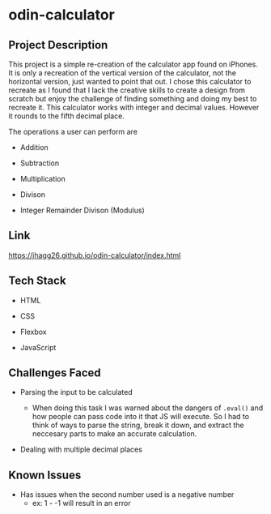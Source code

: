 # odin-calculator

## Project Description
This project is a simple re-creation of the calculator app found on iPhones. It is only a recreation of the vertical version of the calculator, not the horizontal version, just wanted to point that out. I chose this calculator to recreate as I found that I lack the creative skills to create a design from scratch but enjoy the challenge of finding something and doing my best to recreate it. This calculator works with integer and decimal values. However it rounds to the fifth decimal place. 

The operations a user can perform are
  * Addition
  
  * Subtraction
  
  * Multiplication
  
  * Divison
  
  * Integer Remainder Divison (Modulus)
  
## Link
https://jhagg26.github.io/odin-calculator/index.html

## Tech Stack
* HTML

* CSS

* Flexbox

* JavaScript

## Challenges Faced
* Parsing the input to be calculated
  * When doing this task I was warned about the dangers of `.eval()` and how people can pass code into it that JS will execute. So I had to think of ways to parse the string, break it down, and extract the neccesary parts to make an accurate calculation.

* Dealing with multiple decimal places

## Known Issues
* Has issues when the second number used is a negative number
  * ex: 1 - -1 will result in an error